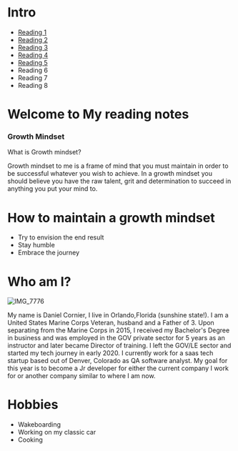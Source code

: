 # Intro

- [Reading 1](README.md) 
- [Reading 2](codersComputer.md)
- [Reading 3](revisions.md)
- [Reading 4](day4readingnotes.md)
- [Reading 5](cssreading05.md)
- Reading 6
- Reading 7
- Reading 8









# Welcome to My reading notes 

### Growth Mindset 



What is Growth mindset?

Growth mindset to me is a frame of mind that you must maintain in order to be successful whatever you wish to achieve. In a growth mindset you should believe you have the raw talent, grit and determination to succeed in anything you put your mind to. 
# How to maintain a growth mindset


- Try to envision the end result 
- Stay humble 
- Embrace the journey

# Who am I?

![IMG_7776](https://user-images.githubusercontent.com/84033854/132449320-6ac746df-f180-4c15-9c4b-2d822938b111.JPG)

My name is Daniel Cornier, I live in Orlando,Florida (sunshine state!). I am a United States Marine Corps Veteran, husband and a Father of 3. Upon separating from the Marine Corps in 2015, I received my Bachelor's Degree in business and was employed in the GOV private sector for 5 years as an instructor and later became Director of training. I left the GOV/LE sector and started my tech journey in early 2020. I currently work for a saas tech startup based out of Denver, Colorado as QA software analyst. My goal for this year is to become a Jr developer for either the current company I work for or another company similar to where I am now.

# Hobbies 
- Wakeboarding 
- Working on my classic car 
- Cooking 

